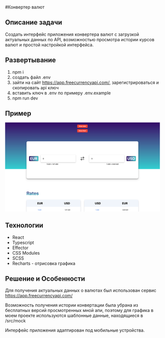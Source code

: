 #Конвертер валют

## Описание задачи
Создать интерфейс приложения конвертера валют с загрузкой актуальных данных по API, возможностью просмотра истории курсов валют и простой настройкой интерфейса.

## Развертывание
1. npm i
2. создать файл .env
3. зайти на сайт https://app.freecurrencyapi.com/, зарегистрироваться и скопировать api ключ
4. вставить ключ в .env по примеру .env.example
5. npm run dev


## Пример
![img_1.png](public/screenshot.png)

## Технологии
- React
- Typescript
- Effector
- CSS Modules
- SCSS
- Recharts - отрисовка графика

## Решение и Особенности
Для получения актуальных данных о валютах был использован сервис https://app.freecurrencyapi.com/

Возможность получения истории конвертации была убрана
из бесплатных версий просмотренных мной апи, поэтому для графика в моем проекте
используются шаблонные данные, находящиеся в /src/mock

Интерфейс приложения адаптирован под мобильные устройства.
